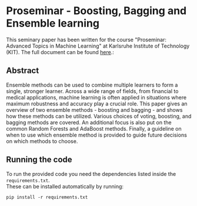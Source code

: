 # Proseminar - Boosting, Bagging and Ensemble learning

This seminary paper has been written for the course "Proseminar: Advanced Topics in Machine Learning" at Karlsruhe Institute of Technology (KIT).
The full document can be found [here](https://raw.githubusercontent.com/leokraft/Proseminar_Boosting-Bagging-Ensemble_learning/main/seminary_paper/Proseminar_Boosting_Bagging_and_Ensemble_learning.pdf).: 

## Abstract

Ensemble methods can be used to combine multiple learners to form a single,
stronger learner. Across a wide range of fields, from financial to medical
applications, machine learning is often applied in situations where maximum
robustness and accuracy play a crucial role. This paper gives an overview of
two ensemble methods - boosting and bagging - and shows how these methods
can be utilized. Various choices of voting, boosting, and bagging methods are
covered. An additional focus is also put on the common Random Forests and
AdaBoost methods. Finally, a guideline on when to use which ensemble method
is provided to guide future decisions on which methods to choose.

## Running the code

To run the provided code you need the dependencies listed inside the `requirements.txt`.\
These can be installed automatically by running:

```shell
pip install -r requirements.txt
```
